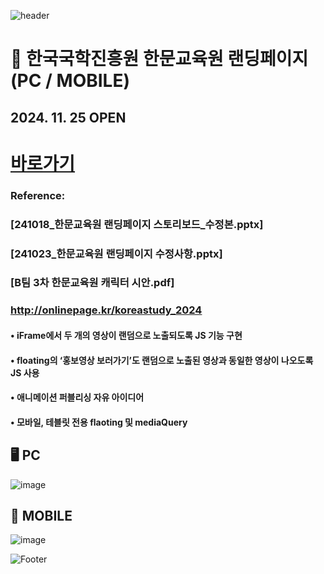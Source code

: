 ![header](https://capsule-render.vercel.app/api?type=wave&color=auto&height=150&section=header&text=2024.%2011.%2005%20-%202024.%2011.%2011&fontSize=60)

# 🏫 한국국학진흥원 한문교육원 랜딩페이지 (PC / MOBILE)
## 2024. 11. 25 OPEN

# <a href="https://onlinepage.co.kr/2024ikedu/"> 바로가기 </a>


### Reference:
### [241018_한문교육원 랜딩페이지 스토리보드_수정본.pptx] <br>
### [241023_한문교육원 랜딩페이지 수정사항.pptx] <br>
### [B팀 3차 한문교육원 캐릭터 시안.pdf] <br>
### http://onlinepage.kr/koreastudy_2024

#### • iFrame에서 두 개의 영상이 랜덤으로 노출되도록 JS 기능 구현 <br>
#### • floating의 ‘홍보영상 보러가기’도 랜덤으로 노출된 영상과 동일한 영상이 나오도록 JS 사용 <br>
#### • 애니메이션 퍼블리싱 자유 아이디어 <br>
#### • 모바일, 테블릿 전용 flaoting 및 mediaQuery <br>

## 🖥️ PC
![image](https://github.com/user-attachments/assets/e25a68ae-8e65-4b28-92b8-814600131ec1) <br>

## 📱 MOBILE
![image](https://github.com/user-attachments/assets/a454441c-c75a-44ce-8a27-3d74854ec800)



![Footer](https://capsule-render.vercel.app/api?type=waving&color=auto&height=200&section=footer)




